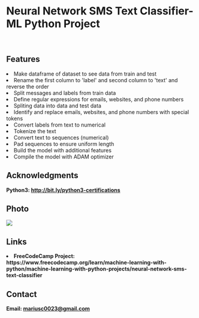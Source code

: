 <h1> Neural Network SMS Text Classifier- ML Python Project</h1>
<br>
<h2>Features</h2>
<li>Make dataframe of dataset to see data from train and test</li>
<li>Rename the first column to 'label' and second column to 'text' and reverse the order</li>
<li>Split messages and labels from train data</li>
<li>Define regular expressions for emails, websites, and phone numbers</li>
<li>Spliting data into data and test data</li>
<li>Identify and replace emails, websites, and phone numbers with special tokens</li>
<li>Convert labels from text to numerical</li>
<li>Tokenize the text</li>
<li>Convert text to sequences (numerical)</li>
<li>Pad sequences to ensure uniform length</li>
<li>Build the model with additional features</li>
<li>Compile the model with ADAM optimizer</li>
<h2>Acknowledgments</h2>

<b> Python3: http://bit.ly/python3-certifications <b>
<br>


<h2>Photo</h2>
<img src="photo.jpg">
<br>

<h2>Links</h2>
<li>FreeCodeCamp Project: https://www.freecodecamp.org/learn/machine-learning-with-python/machine-learning-with-python-projects/neural-network-sms-text-classifier</li>
<h2>Contact</h2>

<b> Email: mariusc0023@gmail.com </b>
